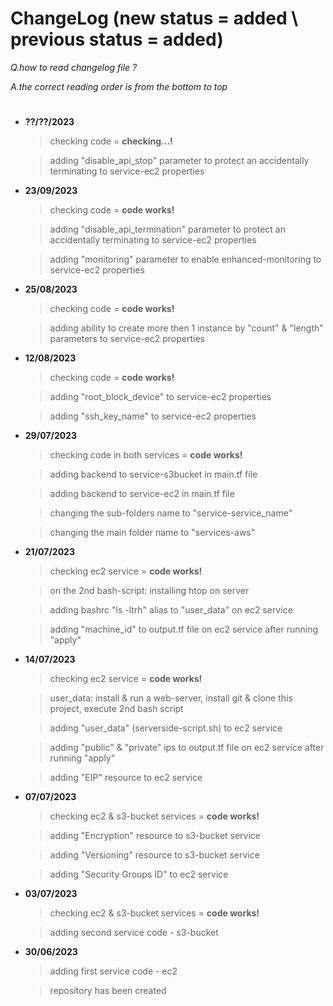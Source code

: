 # ChangeLog (new status = added \ previous status = added)

*Q.how to read changelog file ?* 

*A.the correct reading order is from the bottom to top*
#

- **??/??/2023** 
	> checking code = **checking...!**

	> adding "disable_api_stop" parameter to protect an accidentally terminating to service-ec2 properties 

- **23/09/2023** 
	> checking code = **code works!**

	> adding "disable_api_termination" parameter to protect an accidentally terminating to service-ec2 properties 

	> adding "monitoring" parameter to enable enhanced-monitoring to service-ec2 properties

- **25/08/2023** 
	> checking code = **code works!**

	> adding ability to create more then 1 instance by "count" & "length" parameters to service-ec2 properties 

- **12/08/2023** 
	> checking code = **code works!**

	> adding "root_block_device" to service-ec2 properties

	> adding "ssh_key_name" to service-ec2 properties

- **29/07/2023** 
	> checking code in both services = **code works!**

	> adding backend to service-s3bucket in main.tf file

	> adding backend to service-ec2 in main.tf file 

	> changing the sub-folders name to "service-service_name"

	> changing the main folder name to "services-aws"

- **21/07/2023** 
	> checking ec2 service = **code works!**

	> on the 2nd bash-script: installing htop on server

	> adding bashrc "ls -ltrh" alias to "user_data" on ec2 service

	> adding "machine_id" to output.tf file on ec2 service after running "apply"

- **14/07/2023** 
	> checking ec2 service = **code works!**

	> user_data: install & run a web-server, install git & clone this project, execute 2nd bash script

	> adding "user_data" (serverside-script.sh) to ec2 service

	> adding "public" & "private" ips to output.tf file on ec2 service after running "apply"

	> adding "EIP" resource to ec2 service

- **07/07/2023** 
	> checking ec2 & s3-bucket services = **code works!**

	> adding "Encryption" resource to s3-bucket service

	> adding "Versioning" resource to s3-bucket service

	> adding "Security Groups ID" to ec2 service

- **03/07/2023** 
	> checking ec2 & s3-bucket services = **code works!**

	> adding second service code - s3-bucket


- **30/06/2023** 
	> adding first service code - ec2

	> repository has been created 
